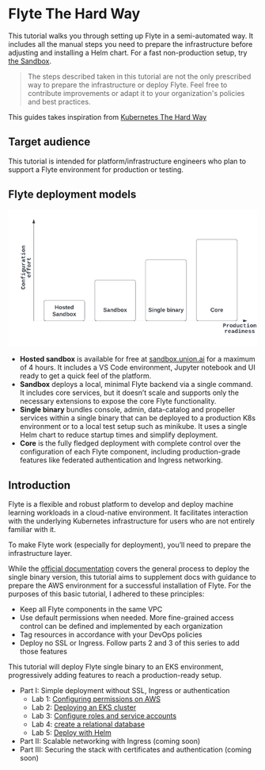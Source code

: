 # Flyte The Hard Way 
This tutorial walks you through setting up Flyte in a semi-automated way. It includes all the manual steps you need to prepare the infrastructure before adjusting and installing a Helm chart. For a fast non-production setup, try [the Sandbox](https://docs.flyte.org/en/latest/deployment/deployment/sandbox.html).

> The steps described taken in this tutorial are not the only prescribed way to prepare the infrastructure or deploy Flyte. Feel free to contribute improvements or adapt it to your organization's policies and best practices.        

This guides takes inspiration from [Kubernetes The Hard Way](https://github.com/kelseyhightower/kubernetes-the-hard-way)
## Target audience
This tutorial is intended for platform/infrastructure engineers who plan to support a Flyte environment for production or testing.
## Flyte deployment models

![](./docs/images/flyte-deployment-1.png)

- **Hosted sandbox** is available for free at [sandbox.union.ai](https://sandbox.union.ai) for a maximum of 4 hours. It includes a VS Code environment, Jupyter notebook and UI ready to get a quick feel of the platform.
- **Sandbox** deploys a local, minimal Flyte backend via a single command. It includes core services, but it doesn’t scale and supports only the necessary extensions to expose the core Flyte functionality.
- **Single binary** bundles console, admin, data-catalog and propeller services within a single binary that can be deployed to a production K8s environment or to a local test setup such as minikube. It uses a single Helm chart to reduce startup times and simplify deployment.
- **Core** is the fully fledged deployment with complete control over the configuration of each Flyte component, including production-grade features like federated authentication and Ingress networking.
 

## Introduction
Flyte is a flexible and robust platform to develop and deploy machine learning workloads in a cloud-native environment. It facilitates interaction with the underlying Kubernetes infrastructure for users who are not entirely familiar with it.

To make Flyte work (especially for deployment), you’ll need to prepare the infrastructure layer.   

While the [official documentation](https://docs.flyte.org/en/latest/deployment/deployment/cloud_simple.html) covers the general process to deploy the single binary version, this tutorial aims to supplement docs with guidance to prepare the AWS environment for a successful installation of Flyte.
For the purposes of this basic tutorial, I adhered to these principles:

- Keep all Flyte components in the same VPC
- Use default permissions when needed. More fine-grained access control can be defined and implemented by each organization
- Tag resources in accordance with your DevOps policies
- Deploy no SSL or Ingress. Follow parts 2 and 3 of this series to add those features 


This tutorial will deploy Flyte single binary to an EKS environment, progressively adding features to reach a production-ready setup.

- Part I: Simple deployment without SSL, Ingress or authentication
    - Lab 1: [Configuring permissions on AWS](./docs/01-eks-permissions.md)
    - Lab 2: [Deploying an EKS cluster](./docs/02-deploying-eks-cluster.md)
    - Lab 3: [Configure roles and service accounts](./docs/03-roles-service-accounts.md)
    - Lab 4: [create a relational database](./docs/04-create-database.md)
    - Lab 5: [Deploy with Helm](./docs/05-deploy-with-helm.md) 
- Part II: Scalable networking with Ingress (coming soon)
- Part III: Securing the stack with certificates and authentication (coming soon)


